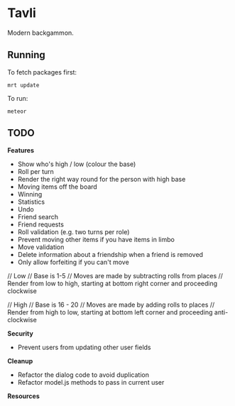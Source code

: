 # Tavli

Modern backgammon.

## Running

To fetch packages first:

``` mrt update ```

To run:

``` meteor ```

## TODO

**Features**

* Show who's high / low (colour the base)
* Roll per turn
* Render the right way round for the person with high base
* Moving items off the board
* Winning
* Statistics
* Undo
* Friend search
* Friend requests
* Roll validation (e.g. two turns per role)
* Prevent moving other items if you have items in limbo
* Move validation
* Delete information about a friendship when a friend is removed
* Only allow forfeiting if you can't move

// Low
// Base is 1-5
// Moves are made by subtracting rolls from places
// Render from low to high, starting at bottom right corner and proceeding clockwise

// High
// Base is 16 - 20
// Moves are made by adding rolls to places
// Render from high to low, starting at bottom left corner and proceeding anti-clockwise

**Security**
* Prevent users from updating other user fields

**Cleanup**
* Refactor the dialog code to avoid duplication
* Refactor model.js methods to pass in current user

**Resources**
